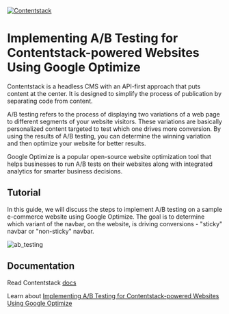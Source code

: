 [![Contentstack](https://www.contentstack.com/docs/static/images/contentstack.png)](https://www.contentstack.com/)

# Implementing A/B Testing for Contentstack-powered Websites Using Google Optimize

Contentstack is a headless CMS with an API-first approach that puts content at the center. It is designed to simplify the process of publication by separating code from content.

A/B testing refers to the process of displaying two variations of a web page to different segments of your website visitors. These variations are basically personalized content targeted to test which one drives more conversion. By using the results of A/B testing, you can determine the winning variation and then optimize your website for better results.

Google Optimize is a popular open-source website optimization tool that helps businesses to run A/B tests on their websites along with integrated analytics for smarter business decisions.

## Tutorial

In this guide, we will discuss the steps to implement A/B testing on a sample e-commerce website using Google Optimize. The goal is to determine which variant of the navbar, on the website, is driving conversions - "sticky" navbar or "non-sticky" navbar.

![ab_testing](https://images.contentstack.io/v3/assets/blt23180bf2502c7444/blte5623ec318be4ff3/6037ed3011a708101ad34b65/experiment-running.png)

## Documentation

Read Contentstack [docs](https://www.contentstack.com/docs/)

Learn about [Implementing A/B Testing for Contentstack-powered Websites Using Google Optimize](https://www.contentstack.com/docs/developers/how-to-guides/implementing-ab-testing-for-contentstack-powered-websites-using-google-optimize/)